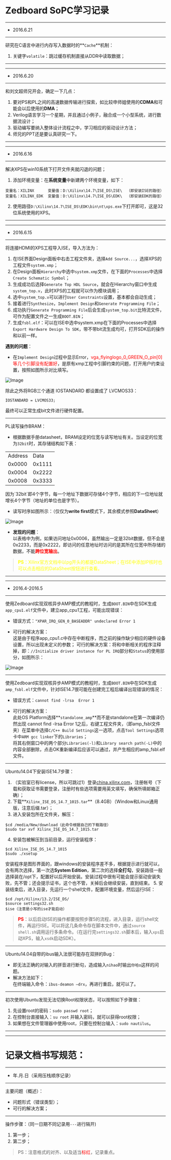 # Zedboard SoPC学习记录
-----
- 2016.6.21
---
研究在C语言中进行内存写入数据时的**`Cache`**机制：

1. 关键字`volatile`：跳过缓存机制直接从DDR中读取数据；

---

---
- 2016.6.20
---
和刘文超师兄开会，确定一下几点：

1. 要对PS和PL之间的高速数据传输进行探索，如比较申师姐使用的**CDMA**和可能会以后使用的**DMA**；<br>
2. Verilog语言学习一个星期，并且通过小例子，融合成一个小型系统，进行数据流设计；
3. 驱动编写要纳入整体设计流程之中，学习相应的驱动设计方法；
4. 师兄的PPT还是要认真研究一下。

---

---
- 2016.6.16
---
解决XPS在win10系统下打开文件夹就闪退的问题；

1. 添加环境变量：在**系统变量**中新建两个环境变量，如下：<br>
 
 ```
 变量名：XILINX      变量值：D:\Xilinx\14.7\ISE_DS\ISE\  （即安装ISE的路径）
 变量名：XILINX_EDK  变量值：D:\Xilinx\14.7\ISE_DS\EDK\  （即安装EDK的路径）
 ```

2. 使用路径`D:\Xilinx\14.7\ISE_DS\EDK\bin\nt\xps.exe`下打开即可，这是32位系统使用的XPS。

---

---
- 2016.6.15
---
将连接HDMI的XPS工程导入ISE，导入方法为：

1. 在ISE界面Design面板中右击工程文件夹，选择`Add Source...`，选择XPS的工程文件`system.xmp`；<br>
2. 在Design面板`Hierarchy`中选中`system.xmp`文件，在下面的`Processes`中选择`Create Schematic Symbol`；<br>
3. 生成成功后选择`Generate Top HDL Source`，就会在Hierarchy窗口中生成`system_top.v`，此时XPS的工程就可以作为模块调用；
4. 选中`system_top.v`可以进行`User Constraints`设置，基本都会自动生成；
5. 接着进行`Synthesize`，`Implement Design`和`Generate Programming File`；
6. 成功执行`Generate Programming File`后会生成`system_top.bit`比特流文件，可作为配置文件之一生成`BOOT.BIN`；
7. 生成`fsbl.elf`：可以在ISE中选中system.xmp在下面的Processes中选择`Export Hardware Design To SDK`，带不带bit流生成均可，打开SDK后的操作和以前一样。

**遇到的问题**：
 - 在`Implement Design`过程中显示Error，<font color = red>vga_flyinglogo_0_GREEN_O_pin[0]等几个引脚没有配置好</font>，是原有xmp工程中引脚约束的问题，打开用户约束设置，按照如图所示对比填写。

 ![Image](./images/record/HDMI引脚约束.PNG)

 除此之外将RGB三个通道 IOSTANDARD 都设置成了 LVCMOS33：
 ```
 IOSTANDARD = LVCMOS33;
 ```
 最终可以正常生成bit文件进行硬件配置。

---
PL读写操作BRAM：
- 根据数据手册datasheet，BRAM设定的位宽与读写地址有关。当设定的位宽为`32bit`时，其存储结构如下表：
 <table>
 <tr><td>Address</td><td>Data</td></tr>
 <tr><td>0x0000</td><td>0x1111</td></tr>
 <tr><td>0x0004</td><td>0x2222</td></tr>
 <tr><td>0x0008</td><td>0x3333</td></tr>
 </table>
 因为`32bit`即4个字节，每一个地址下数据可存储4个字节，相应的下一位地址就增长4个字节（地址的单位也是字节）。

- 读写时序如图所示：（仅仅为**write first**模式下，其余模式参照**DataSheet**）

 ![Image](./images/record/BRAM的一种读写时序.PNG)

- **发现的问题**：
<br>以表格中为例，如果访问地址0x0006，虽然输出一定是32bit数据，但不会是0x2233，而是0x2222，即访问的任意地址时访问的是其所在位宽中所存储的数据，不能<font color = "red">**跨位宽输出**</font>。

><font color = "yellow">**PS**：Xilinx官方文档中以pg开头的都是DataSheet；在ISE中添加IP核时也可以点击相应的DataSheet按钮进行查看。</font>

---

---
- 2016.4-2016.5
---
使用Zedboard实现双核异步AMP模式的教程时，生成`BOOT.BIN`中在SDK生成`app_cpu1.elf`文件中，建立app_cpu1工程，可能出现错误：
- 错误方式：`"XPAR_IRQ_GEN_0_BASEADDR" undeclared Error 1`

- 可行的解决方案：
<br>这是由于程序app_cpu1.c中存在中断程序，而之前的操作缺少相应的硬件设备设置，所以出现未定义的参数；
可行的解决方案：将和中断相关的程序注释掉，即：`//Initialize driver instance for PL IRQ`部分和`Status`的使用部分，如图所示：

 ![Image](./images/record/AMP教程注释一部分程序.PNG)

---
使用Zedboard实现双核异步AMP模式的教程时，生成`BOOT.BIN`中在SDK生成`amp_fsbl.elf`文件中，针对ISE14.7很可能在创建完工程后编译出现错误的情况：
- 错误方式：`cannot find -lrsa  Error 1`

- 可行的解决方案：<br>此处OS Platform选择**`standalone_amp`**而不是standalone在第一次编译仍然出现 cannot find -lrsa  Error 1之后，右键工程文件夹，（即amp_fsbl文件夹）在菜单中选择`C/C++ Build Settings`这一选项，点击`Tool Settings`选项卡中`ARM gcc linker`下的`Libraries`；<br>将其右侧窗口中的两个部分`Libraries(-l)`和`Library search path(-L)`中的内容全部删除，点击OK重新编译后应该可以通过，并产生相应的amp_fsbl.elf文件。

---
Ubuntu14.04下安装ISE14.7步骤：

1. （实验室已有license，所以可跳过1）登录[china.xilinx.com](http://china.xilinx.com)，注册帐号（下载和获取证书需要登录，注册时有些选项需要用英文填写，确保所填邮箱正确）；<br>
2. 下载**`Xilinx_ISE_DS_14.7_1015.tar`**（8.4GB）（Window和Linux通用版，注意后缀.tar）；
3. 进入安装包所在文件夹，解压：

 ```
 $cd /media/New/download（此命令根据自己的下载路径）
 $sudo tar xvf Xilinx_ISE_DS_14.7_1015.tar
 ```
4. 安装包被解压到当前目录，运行安装程序：

 ```
 $cd Xilinx_ISE_DS_14.7_1015
 $sudo ./xsetup
 ```
 安装程序是图形界面的，跟windows的安装程序差不多，根据提示进行就可以，会有两次选择，第一次选**System Edition**，第二次的选择**全打勾**，安装路径一般选择装在/opt下，配置好以后开始安装。安装过程中很有可能会提示驱动安装失败，先不管；还会提示证书，这个也不管，关掉后会继续安装，直到结束。
5. 安装结束后，进入目录，先运行一个shell文件，配置环境变量，然后运行ISE：
 
 ```
 $cd /opt/Xilinx/13.2/ISE_DS/
 $source settings32.sh
 $ise（注意是小写的ise才能启动）
 ```
><font color = "red">**PS**</font>：以后启动ISE的操作都要按照步骤5的流程，进入目录，运行shell文件，再运行ISE。可以将这几条命令存在脚本文件中，通过`source shell.sh`调用运行多条命令。（在运行完`settings32.sh`脚本后，输入`xps`启动XPS，输入`xsdk`启动SDK）。

---
Ubuntu14.04自带的ibus输入法很可能存在双拼的Bug：

- 即无法正确的对输入的拼音进行断句，造成输入`nihao`时输出`你哈o`这样的问题。
- 解决方法如下：
<br>在终端输入命令：`ibus-deamon –drx`，再进行重启，就可以了。

---
初次使用Ubuntu发现无法切换Root权限状态，可以按照如下步骤做：

1. 先设置root的密码：`sudo passwd root`；<br>
2. 在控制台直接输入：`su root` 并输入密码，就可以获得root权限；
3. 如果想在文件管理器中使用root，只要在控制台输入：`sudo nautilus`。

---

-----
# 记录文档书写规范：
---
- 年.月.日（采用压栈顺序记录）
---
主要问题（概述）：
- 问题形式（错误类型）；
- 可行的解决方案；

---
操作步骤：（同一日期不同记录用`---`进行隔开)

1. 第一步；<br>
2. 第二步；

>PS：注意格式的对齐、以及适当<font color = "red">标红</font>，记录重点。